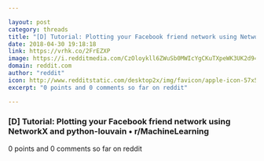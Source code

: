 ```yaml
---

layout: post
category: threads
title: "[D] Tutorial: Plotting your Facebook friend network using NetworkX and python-louvain"
date: 2018-04-30 19:18:18
link: https://vrhk.co/2FrEZXP
image: https://i.redditmedia.com/CzOloykll6ZWuSb0MWIcYgCKuTXpeWK3UK2d94djwrQ.jpg?w=320&s=f94191d58e7aec507e2818362ffb279a
domain: reddit.com
author: "reddit"
icon: http://www.redditstatic.com/desktop2x/img/favicon/apple-icon-57x57.png
excerpt: "0 points and 0 comments so far on reddit"

---
```


### [D] Tutorial: Plotting your Facebook friend network using NetworkX and python-louvain • r/MachineLearning

0 points and 0 comments so far on reddit